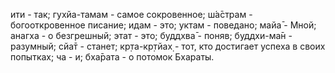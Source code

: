 ити - так; гухйа-тамам - самое сокровенное; ш́а̄страм - богооткровенное писание; идам - это; уктам - поведано; майа̄ - Мной; анагха - о безгрешный; этат - это; буддхва̄ - поняв; буддхи-ма̄н - разумный; сйа̄т - станет; кр̣та-кр̣тйах̣ - тот, кто достигает успеха в своих попытках; ча - и; бха̄рата - о потомок Бхараты.